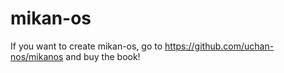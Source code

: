# mikan-os

If you want to create mikan-os, go to https://github.com/uchan-nos/mikanos and buy the book!
